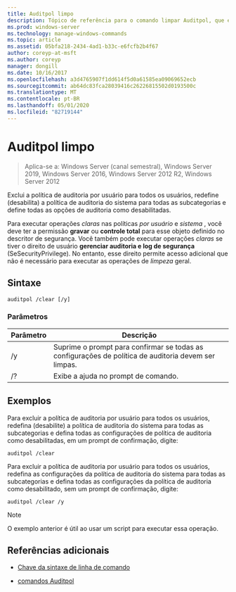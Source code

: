 ```yaml
---
title: Auditpol limpo
description: Tópico de referência para o comando limpar Auditpol, que exclui a política de auditoria por usuário para todos os usuários, redefine (desabilita) a política de auditoria do sistema para todas as subcategorias e define todas as opções de auditoria como desabilitadas.
ms.prod: windows-server
ms.technology: manage-windows-commands
ms.topic: article
ms.assetid: 05bfa218-2434-4ad1-b33c-e6fcfb2b4f67
author: coreyp-at-msft
ms.author: coreyp
manager: dongill
ms.date: 10/16/2017
ms.openlocfilehash: a3d4765907f1dd614f5d0a61585ea09069652ecb
ms.sourcegitcommit: ab64dc83fca28039416c26226815502d0193500c
ms.translationtype: MT
ms.contentlocale: pt-BR
ms.lasthandoff: 05/01/2020
ms.locfileid: "82719144"
---
```

# <a name="auditpol-clear"></a>Auditpol limpo

> Aplica-se a: Windows Server (canal semestral), Windows Server 2019, Windows Server 2016, Windows Server 2012 R2, Windows Server 2012

Exclui a política de auditoria por usuário para todos os usuários, redefine (desabilita) a política de auditoria do sistema para todas as subcategorias e define todas as opções de auditoria como desabilitadas.

Para executar operações *claras* nas políticas *por usuário* e *sistema* , você deve ter a permissão **gravar** ou **controle total** para esse objeto definido no descritor de segurança. Você também pode executar operações *claras* se tiver o direito de usuário **gerenciar auditoria e log de segurança** (SeSecurityPrivilege). No entanto, esse direito permite acesso adicional que não é necessário para executar as operações de *limpeza* geral.

## <a name="syntax"></a>Sintaxe

```
auditpol /clear [/y]
```

### <a name="parameters"></a>Parâmetros

| Parâmetro | Descrição |
| ----------- | --------------- |
| /y | Suprime o prompt para confirmar se todas as configurações de política de auditoria devem ser limpas. |
| /? | Exibe a ajuda no prompt de comando. |

## <a name="examples"></a>Exemplos

Para excluir a política de auditoria por usuário para todos os usuários, redefina (desabilite) a política de auditoria do sistema para todas as subcategorias e defina todas as configurações de política de auditoria como desabilitadas, em um prompt de confirmação, digite:

```
auditpol /clear
```

Para excluir a política de auditoria por usuário para todos os usuários, redefina as configurações da política de auditoria do sistema para todas as subcategorias e defina todas as configurações da política de auditoria como desabilitado, sem um prompt de confirmação, digite:

```
auditpol /clear /y
```

> [!NOTE]
> O exemplo anterior é útil ao usar um script para executar essa operação.

## <a name="additional-references"></a>Referências adicionais

- [Chave da sintaxe de linha de comando](command-line-syntax-key.md)

- [comandos Auditpol](auditpol.md)
